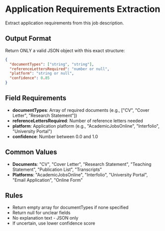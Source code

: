 # Application Requirements Extraction

Extract application requirements from this job description.

## Output Format

Return ONLY a valid JSON object with this exact structure:

```json
{
  "documentTypes": ["string", "string"],
  "referenceLettersRequired": "number or null",
  "platform": "string or null",
  "confidence": 0.85
}
```

## Field Requirements

- **documentTypes**: Array of required documents (e.g., ["CV", "Cover Letter", "Research Statement"])
- **referenceLettersRequired**: Number of reference letters needed
- **platform**: Application platform (e.g., "AcademicJobsOnline", "Interfolio", "University Portal")
- **confidence**: Number between 0.0 and 1.0

## Common Values

- **Documents**: "CV", "Cover Letter", "Research Statement", "Teaching Statement", "Publication List", "Transcripts"
- **Platforms**: "AcademicJobsOnline", "Interfolio", "University Portal", "Email Application", "Online Form"

## Rules

- Return empty array for documentTypes if none specified
- Return null for unclear fields
- No explanation text - JSON only
- If uncertain, use lower confidence score

